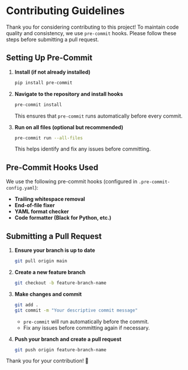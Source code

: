 # Contributing Guidelines

Thank you for considering contributing to this project! To maintain code quality and consistency, we use `pre-commit`
hooks. Please follow these steps before submitting a pull request.

## Setting Up Pre-Commit

1. **Install (if not already installed)**

   ```sh
   pip install pre-commit
   ```

2. **Navigate to the repository and install hooks**

   ```sh
   pre-commit install
   ```

   This ensures that `pre-commit` runs automatically before every commit.

3. **Run on all files (optional but recommended)**

   ```sh
   pre-commit run --all-files
   ```

   This helps identify and fix any issues before committing.

## Pre-Commit Hooks Used

We use the following pre-commit hooks (configured in `.pre-commit-config.yaml`):

- **Trailing whitespace removal**
- **End-of-file fixer**
- **YAML format checker**
- **Code formatter (Black for Python, etc.)**

## Submitting a Pull Request

1. **Ensure your branch is up to date**

   ```sh
   git pull origin main
   ```

2. **Create a new feature branch**

   ```sh
   git checkout -b feature-branch-name
   ```

3. **Make changes and commit**

   ```sh
   git add .
   git commit -m "Your descriptive commit message"
   ```

   - `pre-commit` will run automatically before the commit.
   - Fix any issues before committing again if necessary.

4. **Push your branch and create a pull request**

   ```sh
   git push origin feature-branch-name
   ```

Thank you for your contribution! 🚀
